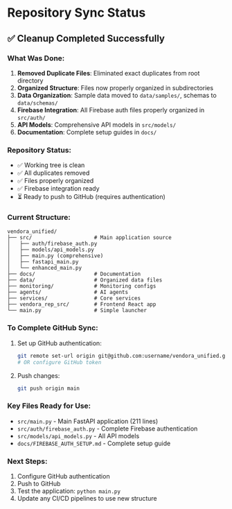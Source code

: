 # Repository Sync Status

## ✅ Cleanup Completed Successfully

### What Was Done:
1. **Removed Duplicate Files**: Eliminated exact duplicates from root directory
2. **Organized Structure**: Files now properly organized in subdirectories
3. **Data Organization**: Sample data moved to `data/samples/`, schemas to `data/schemas/`
4. **Firebase Integration**: All Firebase auth files properly organized in `src/auth/`
5. **API Models**: Comprehensive API models in `src/models/`
6. **Documentation**: Complete setup guides in `docs/`

### Repository Status:
- ✅ Working tree is clean
- ✅ All duplicates removed
- ✅ Files properly organized
- ✅ Firebase integration ready
- ⏳ Ready to push to GitHub (requires authentication)

### Current Structure:
```
vendora_unified/
├── src/                    # Main application source
│   ├── auth/firebase_auth.py
│   ├── models/api_models.py
│   ├── main.py (comprehensive)
│   ├── fastapi_main.py
│   └── enhanced_main.py
├── docs/                   # Documentation
├── data/                   # Organized data files
├── monitoring/             # Monitoring configs
├── agents/                 # AI agents
├── services/               # Core services
├── vendora_rep_src/        # Frontend React app
└── main.py                 # Simple launcher
```

### To Complete GitHub Sync:
1. Set up GitHub authentication:
   ```bash
   git remote set-url origin git@github.com:username/vendora_unified.git
   # OR configure GitHub token
   ```
2. Push changes:
   ```bash
   git push origin main
   ```

### Key Files Ready for Use:
- `src/main.py` - Main FastAPI application (211 lines)
- `src/auth/firebase_auth.py` - Complete Firebase authentication
- `src/models/api_models.py` - All API models
- `docs/FIREBASE_AUTH_SETUP.md` - Complete setup guide

### Next Steps:
1. Configure GitHub authentication
2. Push to GitHub
3. Test the application: `python main.py`
4. Update any CI/CD pipelines to use new structure